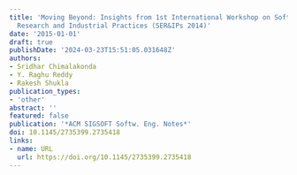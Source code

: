 ```yaml
---
title: 'Moving Beyond: Insights from 1st International Workshop on Software Engineering
  Research and Industrial Practices (SER&IPs 2014)'
date: '2015-01-01'
draft: true
publishDate: '2024-03-23T15:51:05.031648Z'
authors:
- Sridhar Chimalakonda
- Y. Raghu Reddy
- Rakesh Shukla
publication_types:
- 'other'
abstract: ''
featured: false
publication: '*ACM SIGSOFT Softw. Eng. Notes*'
doi: 10.1145/2735399.2735418
links:
- name: URL
  url: https://doi.org/10.1145/2735399.2735418
---
```


